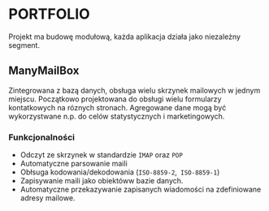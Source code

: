 # PORTFOLIO

Projekt ma budowę modułową, każda aplikacja działa jako niezależny segment.

## ManyMailBox

Zintegrowana z bazą danych, obsługa wielu skrzynek mailowych w jednym miejscu.
Początkowo projektowana do obsługi wielu formularzy kontatkowych na róznych stronach. 
Agregowane dane mogą być wykorzystwane n.p. do celów statystycznych i marketingowych.

### Funkcjonalności

- Odczyt ze skrzynek w standardzie `IMAP` oraz `POP`
- Automatyczne parsowanie maili
- Obłsuga kodowania/dekodowania (`ISO-8859-2`,` ISO-8859-1`)
- Zapisywanie maili jako obiektóww bazie danych.
- Automatyczne przekazywanie zapisanych wiadomości na zdefiniowane adresy mailowe.

### 
